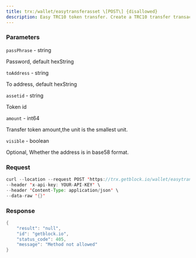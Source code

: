 ```yaml
---
title: trx:/wallet/easytransferasset \[POST\] {disallowed}
description: Easy TRC10 token transfer. Create a TRC10 transfer transaction andbroadcast directly. There is a security risk. This interface service hasbeen shutdown by the Trongrid. Please use the offline mode or the nodedeployed by yourself.
---
```


### Parameters


`passPhrase` - string

Password, default hexString

`toAddress` - string

To address, default hexString

`assetid` - string

Token id

`amount` - int64

Transfer token amount,the unit is the smallest unit.

`visible` - boolean

Optional, Whether the address is in base58 format.

### Request

``` java
curl --location --request POST 'https://trx.getblock.io/wallet/easytransferasset' \
--header 'x-api-key: YOUR-API-KEY' \
--header 'Content-Type: application/json' \
--data-raw '{}'
```

###  Response

``` java
{
    "result": "null",
    "id": "getblock.io",
    "status_code": 405,
    "message": "Method not allowed"
}
```

